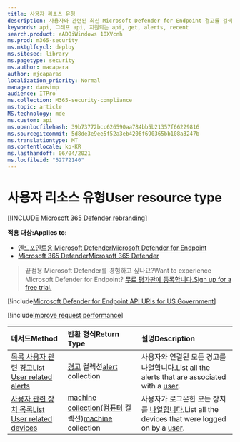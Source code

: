 ```yaml
---
title: 사용자 리소스 유형
description: 사용자와 관련된 최신 Microsoft Defender for Endpoint 경고를 검색합니다.
keywords: api, 그래프 api, 지원되는 api, get, alerts, recent
search.product: eADQiWindows 10XVcnh
ms.prod: m365-security
ms.mktglfcycl: deploy
ms.sitesec: library
ms.pagetype: security
ms.author: macapara
author: mjcaparas
localization_priority: Normal
manager: dansimp
audience: ITPro
ms.collection: M365-security-compliance
ms.topic: article
MS.technology: mde
ms.custom: api
ms.openlocfilehash: 39b73772bcc626590aa784bb5b21357f66229816
ms.sourcegitcommit: 5d8de3e9ee5f52a3eb4206f690365bb108a3247b
ms.translationtype: MT
ms.contentlocale: ko-KR
ms.lasthandoff: 06/04/2021
ms.locfileid: "52772140"
---
```

# <a name="user-resource-type"></a><span data-ttu-id="6c639-104">사용자 리소스 유형</span><span class="sxs-lookup"><span data-stu-id="6c639-104">User resource type</span></span>

[!INCLUDE [Microsoft 365 Defender rebranding](../../includes/microsoft-defender.md)]

<span data-ttu-id="6c639-105">**적용 대상:**</span><span class="sxs-lookup"><span data-stu-id="6c639-105">**Applies to:**</span></span>
- [<span data-ttu-id="6c639-106">엔드포인트용 Microsoft Defender</span><span class="sxs-lookup"><span data-stu-id="6c639-106">Microsoft Defender for Endpoint</span></span>](https://go.microsoft.com/fwlink/?linkid=2154037)
- [<span data-ttu-id="6c639-107">Microsoft 365 Defender</span><span class="sxs-lookup"><span data-stu-id="6c639-107">Microsoft 365 Defender</span></span>](https://go.microsoft.com/fwlink/?linkid=2118804)

> <span data-ttu-id="6c639-108">끝점용 Microsoft Defender를 경험하고 싶나요?</span><span class="sxs-lookup"><span data-stu-id="6c639-108">Want to experience Microsoft Defender for Endpoint?</span></span> [<span data-ttu-id="6c639-109">무료 평가판에 등록합니다.</span><span class="sxs-lookup"><span data-stu-id="6c639-109">Sign up for a free trial.</span></span>](https://www.microsoft.com/microsoft-365/windows/microsoft-defender-atp?ocid=docs-wdatp-exposedapis-abovefoldlink) 

[!include[Microsoft Defender for Endpoint API URIs for US Government](../../includes/microsoft-defender-api-usgov.md)]

[!include[Improve request performance](../../includes/improve-request-performance.md)]


<span data-ttu-id="6c639-110">메서드</span><span class="sxs-lookup"><span data-stu-id="6c639-110">Method</span></span>|<span data-ttu-id="6c639-111">반환 형식</span><span class="sxs-lookup"><span data-stu-id="6c639-111">Return Type</span></span> |<span data-ttu-id="6c639-112">설명</span><span class="sxs-lookup"><span data-stu-id="6c639-112">Description</span></span>
:---|:---|:---
[<span data-ttu-id="6c639-113">목록 사용자 관련 경고</span><span class="sxs-lookup"><span data-stu-id="6c639-113">List User related alerts</span></span>](get-user-related-alerts.md) | <span data-ttu-id="6c639-114">[경고](alerts.md) 컬렉션</span><span class="sxs-lookup"><span data-stu-id="6c639-114">[alert](alerts.md) collection</span></span> |  <span data-ttu-id="6c639-115">사용자와 연결된 모든 경고를 [나열합니다.](user.md)</span><span class="sxs-lookup"><span data-stu-id="6c639-115">List all the alerts that are associated with a [user](user.md).</span></span>
[<span data-ttu-id="6c639-116">사용자 관련 장치 목록</span><span class="sxs-lookup"><span data-stu-id="6c639-116">List User related devices</span></span>](get-user-related-machines.md) | <span data-ttu-id="6c639-117">[machine collection(컴퓨터](machine.md) 컬렉션)</span><span class="sxs-lookup"><span data-stu-id="6c639-117">[machine](machine.md) collection</span></span> | <span data-ttu-id="6c639-118">사용자가 로그온한 모든 장치를 [나열합니다.](user.md)</span><span class="sxs-lookup"><span data-stu-id="6c639-118">List all the devices that were logged on by a [user](user.md).</span></span>
